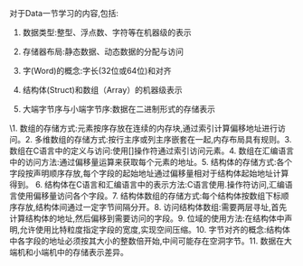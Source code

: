 对于Data一节学习的内容,包括:

1) 数据类型:整型、浮点数、字符等在机器级的表示

2) 存储器布局:静态数据、动态数据的分配与访问

3) 字(Word)的概念:字长(32位或64位)和对齐

4) 结构体(Struct)和数组（Array）的机器级表示

5) 大端字节序与小端字节序:数据在二进制形式的存储表示





\1. 数组的存储方式:元素按序存放在连续的内存块,通过索引计算偏移地址进行访问。2. 多维数组的存储方式:按行主序或列主序嵌套在一起,内存布局具有规则。3. 数组在C语言中的定义与访问:使用[]操作符通过索引访问元素。4. 数组在汇编语言中的访问方法:通过偏移量运算来获取每个元素的地址。5. 结构体的存储方式:各个字段按声明顺序存放,每个字段的起始地址通过偏移量相对于结构体起始地址计算得到。 6. 结构体在C语言和汇编语言中的表示方法:C语言使用.操作符访问,汇编语言使用偏移量访问各个字段。7. 结构体数组的存储方式:每个结构体按数组下标顺序存放,结构体间通过一定字节间隔分开。8. 访问结构体数组:需要两层寻址,首先计算结构体的地址,然后偏移到需要访问的字段。9. 位域的使用方法:在结构体中声明,允许使用比特粒度指定字段的宽度,实现空间压缩。10. 字节对齐的概念:结构体中各字段的地址必须按其大小的整数倍开始,中间可能存在空洞字节。11. 数据在大端机和小端机中的存储表示差异。